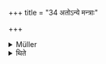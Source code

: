 +++
title = "34 अतोऽन्ये मन्त्राः"

+++

<details><summary>Müller</summary>

All the rest are Mantras.
</details>

<details><summary>थिते</summary>

अतोऽन्ये मन्त्राः ३४
</details>
